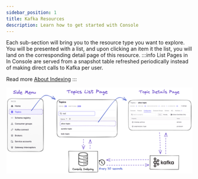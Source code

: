 ```yaml
---
sidebar_position: 1
title: Kafka Resources
description: Learn how to get started with Console
---
```


Each sub-section will bring you to the resource type you want to explore.  
You will be presented with a list, and upon clicking an item it the list, you will land on the corresponding detail page of this resource.
:::info
List Pages in In Console are served from a snapshot table refreshed periodically instead of making direct calls to Kafka per user.

Read more [About Indexing](./about-indexing)
:::

![Capture](img/indexing-eplained.png)